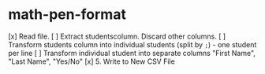 # math-pen-format

[x] Read file.
[ ] Extract studentscolumn. Discard other columns.
[ ] Transform students column into individual students (split by `;`) - one student per line
[ ] Transform individual student into separate columns "First Name", "Last Name", "Yes/No"
[x] 5. Write to New CSV File